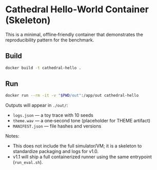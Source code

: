 # Cathedral Hello‑World Container (Skeleton)

This is a minimal, offline‑friendly container that demonstrates the reproducibility pattern for the benchmark.

## Build
```bash
docker build -t cathedral-hello .
```

## Run
```bash
docker run --rm -it -v "$PWD/out":/app/out cathedral-hello
```

Outputs will appear in `./out/`:
- `logs.json` — a toy trace with 10 seeds
- `theme.wav` — a one‑second tone (placeholder for THEME artifact)
- `MANIFEST.json` — file hashes and versions

Notes:
- This does not include the full simulator/VM; it is a skeleton to standardize packaging and logs for v1.0.
- v1.1 will ship a full containerized runner using the same entrypoint (`run_eval.sh`).
